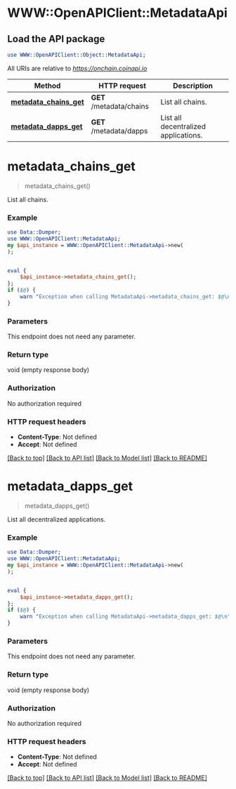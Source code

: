 # WWW::OpenAPIClient::MetadataApi

## Load the API package
```perl
use WWW::OpenAPIClient::Object::MetadataApi;
```

All URIs are relative to *https://onchain.coinapi.io*

Method | HTTP request | Description
------------- | ------------- | -------------
[**metadata_chains_get**](MetadataApi.md#metadata_chains_get) | **GET** /metadata/chains | List all chains.
[**metadata_dapps_get**](MetadataApi.md#metadata_dapps_get) | **GET** /metadata/dapps | List all decentralized applications.


# **metadata_chains_get**
> metadata_chains_get()

List all chains.

### Example
```perl
use Data::Dumper;
use WWW::OpenAPIClient::MetadataApi;
my $api_instance = WWW::OpenAPIClient::MetadataApi->new(
);


eval {
    $api_instance->metadata_chains_get();
};
if ($@) {
    warn "Exception when calling MetadataApi->metadata_chains_get: $@\n";
}
```

### Parameters
This endpoint does not need any parameter.

### Return type

void (empty response body)

### Authorization

No authorization required

### HTTP request headers

 - **Content-Type**: Not defined
 - **Accept**: Not defined

[[Back to top]](#) [[Back to API list]](../README.md#documentation-for-api-endpoints) [[Back to Model list]](../README.md#documentation-for-models) [[Back to README]](../README.md)

# **metadata_dapps_get**
> metadata_dapps_get()

List all decentralized applications.

### Example
```perl
use Data::Dumper;
use WWW::OpenAPIClient::MetadataApi;
my $api_instance = WWW::OpenAPIClient::MetadataApi->new(
);


eval {
    $api_instance->metadata_dapps_get();
};
if ($@) {
    warn "Exception when calling MetadataApi->metadata_dapps_get: $@\n";
}
```

### Parameters
This endpoint does not need any parameter.

### Return type

void (empty response body)

### Authorization

No authorization required

### HTTP request headers

 - **Content-Type**: Not defined
 - **Accept**: Not defined

[[Back to top]](#) [[Back to API list]](../README.md#documentation-for-api-endpoints) [[Back to Model list]](../README.md#documentation-for-models) [[Back to README]](../README.md)

